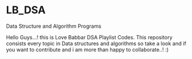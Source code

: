 # LB_DSA
Data Structure and Algorithm Programs

Hello Guys...! this is Love Babbar DSA Playlist Codes.
This repository consists every topic in Data structures and algorithms so take a look and if you want to contribute and i am more than happy to collaborate..! :)

